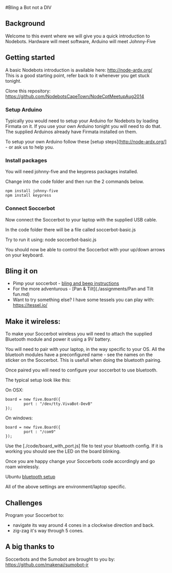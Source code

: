
#Bling a Bot not a DIV

## Background

Welcome to this event where we will give you a quick introduction to Nodebots. Hardware will meet software, Arduino will meet Johnny-Five

## Getting started

A basic Nodebots introduction is available here: http://node-ardx.org/	
This is a good starting point, refer back to it whenever you get stuck tonight. 

Clone this repository: https://github.com/NodebotsCapeTown/NodeCptMeetupAug2014 

### Setup Arduino

Typically you would need to setup your Arduino for Nodebots by loading Firmata on it. If you use your own Arduino tonight you will need to do that. The supplied Arduinos already have Firmata installed on them.

To setup your own Arduino follow these [setup steps](http://node-ardx.org/] - or ask us to help you.

### Install packages

You will need johnny-five and the keypress packages installed.

Change into the code folder and then run the 2 commands below.

	npm install johnny-five
	npm install keypress

### Connect Soccerbot

Now connect the Soccerbot to your laptop with the supplied USB cable.

In the code folder there will be a file called soccerbot-basic.js

Try to run it using:
	node soccerbot-basic.js

You should now be able to control the Soccerbot with your up/down arrows on your keyboard.

## Bling it on

* Pimp your soccerbot - [bling and beep instructions](./assignments/Bling%20and%20beep.md)
* For the more adventurous - [Pan & Tilt](./assignments/Pan and Tilt fun.md)
* Want to try something else? I have some tessels you can play with: https://tessel.io/

## Make it wireless:

To make your Soccerbot wireless you will need to attach the supplied Bluetooth module and power it using a 9V battery.

You will need to pair with your laptop, in the way specific to your OS. All the bluetooh modules have a preconfigured name - see the names on the sticker on the Soccerbot. This is usefull when doing the bluetooth pairing.

Once paired you will need to configure your soccerbot to use bluetooth.

The typical setup look like this:

On OSX:

```
board = new five.Board({
		port : "/dev/tty.VivaBot-DevB"
});
```

On windows:

```
board = new five.Board({
		port : "/com9"
});
```
	
Use the [./code/board_with_port.js] file to test your bluetooth config. If it is working you should see the LED on the board blinking. 

Once you are happy change your Soccerbots code accordingly and go roam wirelessly.

Ubuntu [bluetooth setup](https://gist.github.com/missinglink/5a290e5cb48801fb1b9a)

All of the above settings are environment/laptop specific.

## Challenges

Program your Soccerbot to:

* navigate its way around 4 cones in a clockwise direction and back.
* zig-zag it's way through 5 cones. 

## A big thanks to

Soccerbots and the Sumobot are brought to you by: https://github.com/makenai/sumobot-jr
